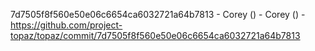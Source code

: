 7d7505f8f560e50e06c6654ca6032721a64b7813 - Corey () - Corey () - https://github.com/project-topaz/topaz/commit/7d7505f8f560e50e06c6654ca6032721a64b7813
